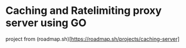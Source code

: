 Caching and Ratelimiting proxy server using GO
==============================================

project from (roadmap.sh)[https://roadmap.sh/projects/caching-server]

